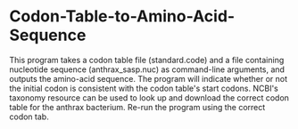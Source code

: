 # Codon-Table-to-Amino-Acid-Sequence

This program takes a codon table file (standard.code) and a file containing nucleotide sequence (anthrax_sasp.nuc) as command-line arguments, and outputs the amino-acid sequence.
The program will indicate whether or not the initial codon is consistent with the codon table's start codons.
NCBI's taxonomy resource can be used to look up and download the correct codon table for the anthrax bacterium. Re-run the program using the correct codon tab.
